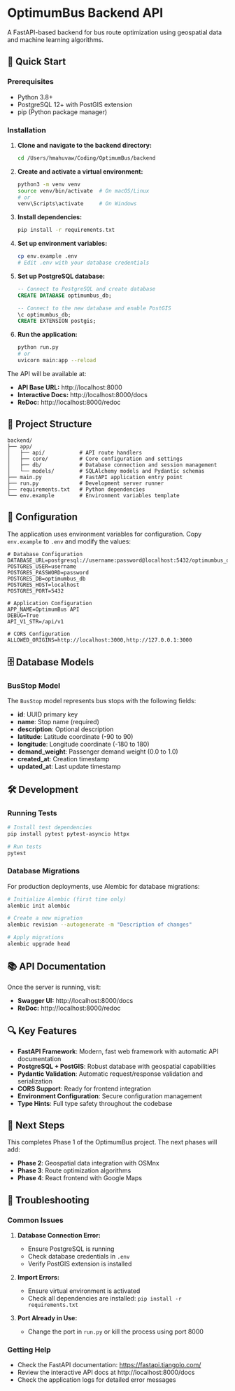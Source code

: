 # OptimumBus Backend API

A FastAPI-based backend for bus route optimization using geospatial data and machine learning algorithms.

## 🚀 Quick Start

### Prerequisites

- Python 3.8+
- PostgreSQL 12+ with PostGIS extension
- pip (Python package manager)

### Installation

1. **Clone and navigate to the backend directory:**
   ```bash
   cd /Users/hmahuvaw/Coding/OptimumBus/backend
   ```

2. **Create and activate a virtual environment:**
   ```bash
   python3 -m venv venv
   source venv/bin/activate  # On macOS/Linux
   # or
   venv\Scripts\activate     # On Windows
   ```

3. **Install dependencies:**
   ```bash
   pip install -r requirements.txt
   ```

4. **Set up environment variables:**
   ```bash
   cp env.example .env
   # Edit .env with your database credentials
   ```

5. **Set up PostgreSQL database:**
   ```sql
   -- Connect to PostgreSQL and create database
   CREATE DATABASE optimumbus_db;
   
   -- Connect to the new database and enable PostGIS
   \c optimumbus_db;
   CREATE EXTENSION postgis;
   ```

6. **Run the application:**
   ```bash
   python run.py
   # or
   uvicorn main:app --reload
   ```

The API will be available at:
- **API Base URL:** http://localhost:8000
- **Interactive Docs:** http://localhost:8000/docs
- **ReDoc:** http://localhost:8000/redoc

## 📁 Project Structure

```
backend/
├── app/
│   ├── api/           # API route handlers
│   ├── core/          # Core configuration and settings
│   ├── db/            # Database connection and session management
│   └── models/        # SQLAlchemy models and Pydantic schemas
├── main.py            # FastAPI application entry point
├── run.py             # Development server runner
├── requirements.txt   # Python dependencies
└── env.example        # Environment variables template
```

## 🔧 Configuration

The application uses environment variables for configuration. Copy `env.example` to `.env` and modify the values:

```env
# Database Configuration
DATABASE_URL=postgresql://username:password@localhost:5432/optimumbus_db
POSTGRES_USER=username
POSTGRES_PASSWORD=password
POSTGRES_DB=optimumbus_db
POSTGRES_HOST=localhost
POSTGRES_PORT=5432

# Application Configuration
APP_NAME=OptimumBus API
DEBUG=True
API_V1_STR=/api/v1

# CORS Configuration
ALLOWED_ORIGINS=http://localhost:3000,http://127.0.0.1:3000
```

## 🗄️ Database Models

### BusStop Model

The `BusStop` model represents bus stops with the following fields:

- **id**: UUID primary key
- **name**: Stop name (required)
- **description**: Optional description
- **latitude**: Latitude coordinate (-90 to 90)
- **longitude**: Longitude coordinate (-180 to 180)
- **demand_weight**: Passenger demand weight (0.0 to 1.0)
- **created_at**: Creation timestamp
- **updated_at**: Last update timestamp

## 🛠️ Development

### Running Tests

```bash
# Install test dependencies
pip install pytest pytest-asyncio httpx

# Run tests
pytest
```

### Database Migrations

For production deployments, use Alembic for database migrations:

```bash
# Initialize Alembic (first time only)
alembic init alembic

# Create a new migration
alembic revision --autogenerate -m "Description of changes"

# Apply migrations
alembic upgrade head
```

## 📚 API Documentation

Once the server is running, visit:
- **Swagger UI:** http://localhost:8000/docs
- **ReDoc:** http://localhost:8000/redoc

## 🔍 Key Features

- **FastAPI Framework**: Modern, fast web framework with automatic API documentation
- **PostgreSQL + PostGIS**: Robust database with geospatial capabilities
- **Pydantic Validation**: Automatic request/response validation and serialization
- **CORS Support**: Ready for frontend integration
- **Environment Configuration**: Secure configuration management
- **Type Hints**: Full type safety throughout the codebase

## 🚧 Next Steps

This completes Phase 1 of the OptimumBus project. The next phases will add:

- **Phase 2**: Geospatial data integration with OSMnx
- **Phase 3**: Route optimization algorithms
- **Phase 4**: React frontend with Google Maps

## 🐛 Troubleshooting

### Common Issues

1. **Database Connection Error:**
   - Ensure PostgreSQL is running
   - Check database credentials in `.env`
   - Verify PostGIS extension is installed

2. **Import Errors:**
   - Ensure virtual environment is activated
   - Check all dependencies are installed: `pip install -r requirements.txt`

3. **Port Already in Use:**
   - Change the port in `run.py` or kill the process using port 8000

### Getting Help

- Check the FastAPI documentation: https://fastapi.tiangolo.com/
- Review the interactive API docs at http://localhost:8000/docs
- Check the application logs for detailed error messages
